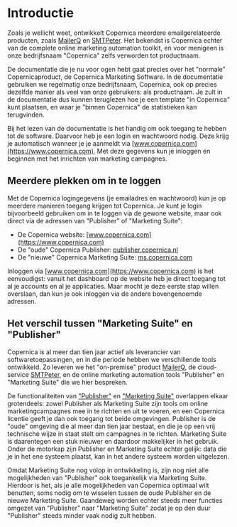 Introductie
===========

Zoals je wellicht weet, ontwikkelt Copernica meerdere emailgerelateerde 
producten, zoals [MailerQ](https://www.mailerq.com) en 
[SMTPeter](https://www.smtpeter.com). Het bekendst is Copernica echter van
de complete online marketing automation toolkit, en voor menigeen is onze
bedrijfsnaam "Copernica" zelfs verworden tot productnaam. 

De documentatie die je nu voor ogen hebt gaat precies over het "normale"
Copernicaproduct, de Copernica Marketing Software. In de documentatie gebruiken 
we regelmatig onze bedrijfsnaam, Copernica, ook op precies dezelfde manier 
als veel van onze gebruikers: als productnaam. Je zult in de documentatie dus 
kunnen teruglezen hoe je een template "in Copernica" kunt plaatsen, en waar 
je "binnen Copernica" de statistieken kan terugvinden.

Bij het lezen van de documentatie is het handig om ook toegang te hebben
tot de software. Daarvoor heb je een login en wachtwoord nodig. Deze krijg je automatisch
wanneer je je aanmeldt via [www.copernica.com](https://www.copernica.com).
Met deze gegevens kun je inloggen en beginnen met het inrichten van marketing
campagnes.


Meerdere plekken om in te loggen
--------------------------------

Met de Copernica logingegevens (je emailadres en wachtwoord) kun je op meerdere
manieren toegang krijgen tot Copernica. Je kunt je login bijvoorbeeld gebruiken 
om in te loggen via de gewone website, maar ook direct via de adressen van 
"Publisher" of "Marketing Suite":

* De Copernica website: [www.copernica.com](https://www.copernica.com)
* De "oude" Copernica Publisher: [publisher.copernica.nl](https://publisher.copernica.nl)
* De "nieuwe" Copernica Marketing Suite: [ms.copernica.com](https://ms.copernica.com)

Inloggen via [www.copernica.com](https://www.copernica.com) is het eenvoudigst: 
vanuit het dashboard op de website heb je direct toegang tot al je accounts
en al je applicaties. Maar mocht je deze eerste stap willen overslaan, dan kun 
je ook inloggen via de andere bovengenoemde adressen.


Het verschil tussen "Marketing Suite" en "Publisher"
----------------------------------------------------

Copernica is al meer dan tien jaar actief als leverancier van softwaretoepassingen,
en in die periode hebben we verschillende tools ontwikkeld. Zo leveren we het
"on-premise" product [MailerQ](https://www.mailerq.com), de cloud-service
[SMTPeter](https://www.smtpeter.com), en de online marketing automation tools 
"Publisher" en "Marketing Suite" die we hier bespreken.

De functionaliteiten van ["Publisher"](https://publisher.copernica.nl) en 
["Marketing Suite"](https://ms.copernica.com) overlappen elkaar 
grotendeels: zowel Publisher als Marketing Suite zijn tools om online marketingcampagnes
mee in te richten en uit te voeren, en een Copernica licentie geeft je dan ook 
toegang tot beide omgevingen. Publisher is de "oude" omgeving die al meer dan tien
jaar bestaat, en die je op een vrij technische wijze in staat stelt om campagnes
in te richten. Marketing Suite is daarentegen een stuk nieuwer en daardoor makkelijker
in het gebruik. Onder de motorkap zijn Publisher en Marketing Suite echter gelijk: 
data die je in het ene systeem plaatst, kan in het andere systeem worden uitgelezen.

Omdat Marketing Suite nog volop in ontwikkeling is, zijn nog niet alle mogelijkheden
van "Publisher" ook toegankelijk via Marketing Suite. Hierdoor is het, als je alle
mogelijkheden van Copernica optimaal wilt benutten, soms nodig om te wisselen
tussen de oude Publisher en de nieuwe Marketing Suite. Gaandeweg worden echter steeds
meer functies omgezet van "Publisher" naar "Marketing Suite" zodat je op den duur 
"Publisher" steeds minder vaak nodig zult hebben.

